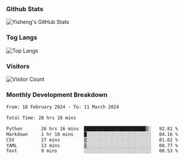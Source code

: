 ### Github Stats
![Yisheng's GitHub Stats](https://github-readme-stats-9qabuvhk1-gongyisheng.vercel.app/api?username=gongyisheng&count_private=true&show_icons=true)
### Tog Langs
![Top Langs](https://github-readme-stats-9qabuvhk1-gongyisheng.vercel.app/api/top-langs/?username=gongyisheng&layout=compact)
### Visitors
![Visitor Count](https://profile-counter.glitch.me/gongyisheng/count.svg)
### Monthly Development Breakdown
<!--START_SECTION:waka-->

```txt
From: 10 February 2024 - To: 11 March 2024

Total Time: 28 hrs 18 mins

Python       26 hrs 16 mins  ███████████████████████▒░   92.81 %
Markdown     1 hr 10 mins    █░░░░░░░░░░░░░░░░░░░░░░░░   04.16 %
CSV          27 mins         ▒░░░░░░░░░░░░░░░░░░░░░░░░   01.62 %
YAML         13 mins         ▒░░░░░░░░░░░░░░░░░░░░░░░░   00.77 %
Text         9 mins          ░░░░░░░░░░░░░░░░░░░░░░░░░   00.53 %
```

<!--END_SECTION:waka-->
